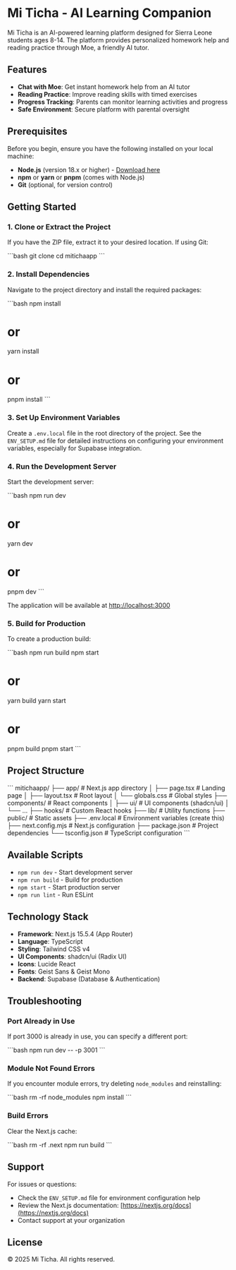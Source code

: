 # Mi Ticha - AI Learning Companion

Mi Ticha is an AI-powered learning platform designed for Sierra Leone students ages 8-14. The platform provides personalized homework help and reading practice through Moe, a friendly AI tutor.

## Features

- **Chat with Moe**: Get instant homework help from an AI tutor
- **Reading Practice**: Improve reading skills with timed exercises
- **Progress Tracking**: Parents can monitor learning activities and progress
- **Safe Environment**: Secure platform with parental oversight

## Prerequisites

Before you begin, ensure you have the following installed on your local machine:

- **Node.js** (version 18.x or higher) - [Download here](https://nodejs.org/)
- **npm** or **yarn** or **pnpm** (comes with Node.js)
- **Git** (optional, for version control)

## Getting Started

### 1. Clone or Extract the Project

If you have the ZIP file, extract it to your desired location. If using Git:

\`\`\`bash
git clone <your-repository-url>
cd mitichaapp
\`\`\`

### 2. Install Dependencies

Navigate to the project directory and install the required packages:

\`\`\`bash
npm install
# or
yarn install
# or
pnpm install
\`\`\`

### 3. Set Up Environment Variables

Create a `.env.local` file in the root directory of the project. See the `ENV_SETUP.md` file for detailed instructions on configuring your environment variables, especially for Supabase integration.

### 4. Run the Development Server

Start the development server:

\`\`\`bash
npm run dev
# or
yarn dev
# or
pnpm dev
\`\`\`

The application will be available at [http://localhost:3000](http://localhost:3000)

### 5. Build for Production

To create a production build:

\`\`\`bash
npm run build
npm start
# or
yarn build
yarn start
# or
pnpm build
pnpm start
\`\`\`

## Project Structure

\`\`\`
mitichaapp/
├── app/                    # Next.js app directory
│   ├── page.tsx           # Landing page
│   ├── layout.tsx         # Root layout
│   └── globals.css        # Global styles
├── components/            # React components
│   ├── ui/               # UI components (shadcn/ui)
│   └── ...
├── hooks/                # Custom React hooks
├── lib/                  # Utility functions
├── public/               # Static assets
├── .env.local           # Environment variables (create this)
├── next.config.mjs      # Next.js configuration
├── package.json         # Project dependencies
└── tsconfig.json        # TypeScript configuration
\`\`\`

## Available Scripts

- `npm run dev` - Start development server
- `npm run build` - Build for production
- `npm start` - Start production server
- `npm run lint` - Run ESLint

## Technology Stack

- **Framework**: Next.js 15.5.4 (App Router)
- **Language**: TypeScript
- **Styling**: Tailwind CSS v4
- **UI Components**: shadcn/ui (Radix UI)
- **Icons**: Lucide React
- **Fonts**: Geist Sans & Geist Mono
- **Backend**: Supabase (Database & Authentication)

## Troubleshooting

### Port Already in Use

If port 3000 is already in use, you can specify a different port:

\`\`\`bash
npm run dev -- -p 3001
\`\`\`

### Module Not Found Errors

If you encounter module errors, try deleting `node_modules` and reinstalling:

\`\`\`bash
rm -rf node_modules
npm install
\`\`\`

### Build Errors

Clear the Next.js cache:

\`\`\`bash
rm -rf .next
npm run build
\`\`\`

## Support

For issues or questions:
- Check the `ENV_SETUP.md` file for environment configuration help
- Review the Next.js documentation: [https://nextjs.org/docs](https://nextjs.org/docs)
- Contact support at your organization

## License

© 2025 Mi Ticha. All rights reserved.
